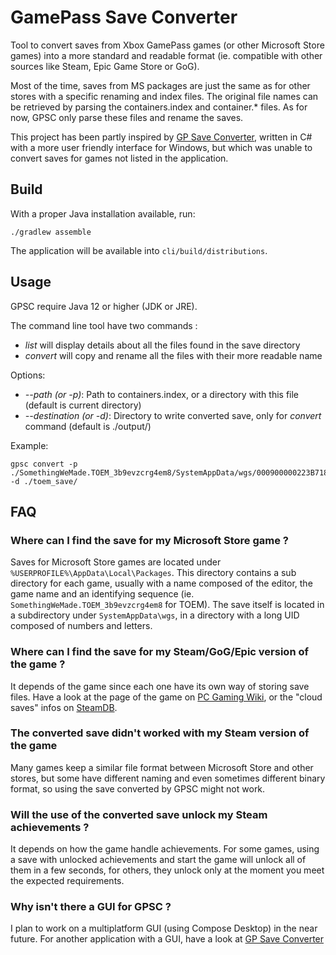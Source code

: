 # GamePass Save Converter

Tool to convert saves from Xbox GamePass games (or other Microsoft Store games) into a more standard and readable format
(ie. compatible with other sources like Steam, Epic Game Store or GoG).

Most of the time, saves from MS packages are just the same as for other stores with a specific renaming and index files.
The original file names can be retrieved by parsing the containers.index and container.* files. As for now, GPSC only
parse these files and rename the saves.

This project has been partly inspired by [GP Save Converter](https://github.com/Fr33dan/GPSaveConverter), written in C#
with a more user friendly interface for Windows, but which was unable to convert saves for games not listed in the
application.

## Build

With a proper Java installation available, run:
```
./gradlew assemble
```

The application will be available into ```cli/build/distributions```.

## Usage

GPSC require Java 12 or higher (JDK or JRE).

The command line tool have two commands :
* _list_ will display details about all the files found in the save directory
* _convert_ will copy and rename all the files with their more readable name

Options:
* _--path (or -p)_: Path to containers.index, or a directory with this file (default is current directory)
* _--destination (or -d)_: Directory to write converted save, only for _convert_ command (default is ./output/)

Example:
```
gpsc convert -p ./SomethingWeMade.TOEM_3b9evzcrg4em8/SystemAppData/wgs/000900000223B718_0000000000000000000000007E270A5A -d ./toem_save/
```

## FAQ

### Where can I find the save for my Microsoft Store game ?
Saves for Microsoft Store games are located under ```%USERPROFILE%\AppData\Local\Packages```. This directory contains a
sub directory for each game, usually with a name composed of the editor, the game name and an identifying sequence
(ie. ```SomethingWeMade.TOEM_3b9evzcrg4em8``` for TOEM). The save itself is located in a subdirectory under
```SystemAppData\wgs```, in a directory with a long UID composed of numbers and letters.

### Where can I find the save for my Steam/GoG/Epic version of the game ?
It depends of the game since each one have its own way of storing save files. Have a look at the page of the game on
[PC Gaming Wiki](https://www.pcgamingwiki.com/wiki/Home), or the "cloud saves" infos on [SteamDB](https://steamdb.info).

### The converted save didn't worked with my Steam version of the game
Many games keep a similar file format between Microsoft Store and other stores, but some have different naming and even
sometimes different binary format, so using the save converted by GPSC might not work.

### Will the use of the converted save unlock my Steam achievements ?
It depends on how the game handle achievements. For some games, using a save with unlocked achievements and start the
game will unlock all of them in a few seconds, for others, they unlock only at the moment you meet the expected
requirements.

### Why isn't there a GUI for GPSC ?
I plan to work on a multiplatform GUI (using Compose Desktop) in the near future. For another application with a GUI,
have a look at [GP Save Converter](https://github.com/Fr33dan/GPSaveConverter)
